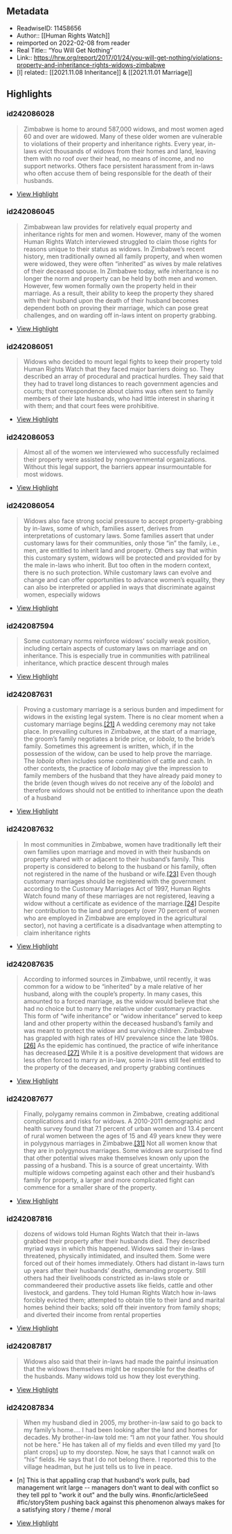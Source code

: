 ## Metadata
- ReadwiseID: 11458656
- Author:: [[Human Rights Watch]]
- reimported on 2022-02-08 from reader
- Real Title:: “You Will Get Nothing”
- Link:: https://hrw.org/report/2017/01/24/you-will-get-nothing/violations-property-and-inheritance-rights-widows-zimbabwe
- [l] related:: [[2021.11.08 Inheritance]] & [[2021.11.01 Marriage]]
## Highlights

### id242086028

> Zimbabwe is home to around 587,000 widows, and most women aged 60 and over are widowed. Many of these older women are vulnerable to violations of their property and inheritance rights. Every year, in-laws evict thousands of widows from their homes and land, leaving them with no roof over their head, no means of income, and no support networks. Others face persistent harassment from in-laws who often accuse them of being responsible for the death of their husbands.

 * [View Highlight](https://read.readwise.io/read/01fjwzfbemmwzgrfcp902b1aa9)

### id242086045

> Zimbabwean law provides for relatively equal property and inheritance rights for men and women. However, many of the women Human Rights Watch interviewed struggled to claim those rights for reasons unique to their status as widows. In Zimbabwe’s recent history, men traditionally owned all family property, and when women were widowed, they were often “inherited” as wives by male relatives of their deceased spouse. In Zimbabwe today, wife inheritance is no longer the norm and property can be held by both men and women. However, few women formally own the property held in their marriage. As a result, their ability to keep the property they shared with their husband upon the death of their husband becomes dependent both on proving their marriage, which can pose great challenges, and on warding off in-laws intent on property grabbing.

 * [View Highlight](https://read.readwise.io/read/01fjwzgpxcy02yhcamf4yczvqd)

### id242086051

> Widows who decided to mount legal fights to keep their property told Human Rights Watch that they faced major barriers doing so. They described an array of procedural and practical hurdles. They said that they had to travel long distances to reach government agencies and courts; that correspondence about claims was often sent to family members of their late husbands, who had little interest in sharing it with them; and that court fees were prohibitive.

 * [View Highlight](https://read.readwise.io/read/01fjwzjrgfzjey08hjnqgnec8z)

### id242086053

> Almost all of the women we interviewed who successfully reclaimed their property were assisted by nongovernmental organizations. Without this legal support, the barriers appear insurmountable for most widows.

 * [View Highlight](https://read.readwise.io/read/01fjwzk1j1bffbex5ajtws8216)

### id242086054

> Widows also face strong social pressure to accept property-grabbing by in-laws, some of which, families assert, derives from interpretations of customary laws. Some families assert that under customary laws for their communities, only those “in” the family, i.e., men, are entitled to inherit land and property. Others say that within this customary system, widows will be protected and provided for by the male in-laws who inherit. But too often in the modern context, there is no such protection. While customary laws can evolve and change and can offer opportunities to advance women’s equality, they can also be interpreted or applied in ways that discriminate against women, especially widows

 * [View Highlight](https://read.readwise.io/read/01fjwzkf641nrgdg13p2zcdj77)

### id242087594

> Some customary norms reinforce widows’ socially weak position, including certain aspects of customary laws on marriage and on inheritance. This is especially true in communities with patrilineal inheritance, which practice descent through males

 * [View Highlight](https://read.readwise.io/read/01fjx08s6gq7fm36ef8bwdntdb)

### id242087631

> Proving a customary marriage is a serious burden and impediment for widows in the existing legal system. There is no clear moment when a customary marriage begins.[[21]](https://www.hrw.org/report/2017/01/24/you-will-get-nothing/violations-property-and-inheritance-rights-widows-zimbabwe) A wedding ceremony may not take place. In prevailing cultures in Zimbabwe, at the start of a marriage, the groom’s family negotiates a bride price, or *lobola*, to the bride’s family. Sometimes this agreement is written, which, if in the possession of the widow, can be used to help prove the marriage. The *lobola* often includes some combination of cattle and cash. In other contexts, the practice of *lobola* may give the impression to family members of the husband that they have already paid money to the bride (even though wives do not receive any of the *lobola*) and therefore widows should not be entitled to inheritance upon the death of a husband

 * [View Highlight](https://read.readwise.io/read/01fjx0rvgvtqppn93jzh60ayzg)

### id242087632

> In most communities in Zimbabwe, women have traditionally left their own families upon marriage and moved in with their husbands on property shared with or adjacent to their husband’s family. This property is considered to belong to the husband or his family, often not registered in the name of the husband or wife.[[23]](https://www.hrw.org/report/2017/01/24/you-will-get-nothing/violations-property-and-inheritance-rights-widows-zimbabwe) Even though customary marriages should be registered with the government according to the Customary Marriages Act of 1997, Human Rights Watch found many of these marriages are not registered, leaving a widow without a certificate as evidence of the marriage.[[24]](https://www.hrw.org/report/2017/01/24/you-will-get-nothing/violations-property-and-inheritance-rights-widows-zimbabwe) Despite her contribution to the land and property (over 70 percent of women who are employed in Zimbabwe are employed in the agricultural sector), not having a certificate is a disadvantage when attempting to claim inheritance rights

 * [View Highlight](https://read.readwise.io/read/01fjx0sc26fcz99trhq7cyk6yc)

### id242087635

> According to informed sources in Zimbabwe, until recently, it was common for a widow to be “inherited” by a male relative of her husband, along with the couple’s property. In many cases, this amounted to a forced marriage, as the widow would believe that she had no choice but to marry the relative under customary practice. This form of “wife inheritance” or “widow inheritance” served to keep land and other property within the deceased husband’s family and was meant to protect the widow and surviving children. Zimbabwe has grappled with high rates of HIV prevalence since the late 1980s.[[26]](https://www.hrw.org/report/2017/01/24/you-will-get-nothing/violations-property-and-inheritance-rights-widows-zimbabwe) As the epidemic has continued, the practice of wife inheritance has decreased.[[27]](https://www.hrw.org/report/2017/01/24/you-will-get-nothing/violations-property-and-inheritance-rights-widows-zimbabwe) While it is a positive development that widows are less often forced to marry an in-law, some in-laws still feel entitled to the property of the deceased, and property grabbing continues

 * [View Highlight](https://read.readwise.io/read/01fjx0t0jexfqwqdt218p97ty8)

### id242087677

> Finally, polygamy remains common in Zimbabwe, creating additional complications and risks for widows. A 2010-2011 demographic and health survey found that 7.1 percent of urban women and 13.4 percent of rural women between the ages of 15 and 49 years knew they were in polygynous marriages in Zimbabwe.[[31]](https://www.hrw.org/report/2017/01/24/you-will-get-nothing/violations-property-and-inheritance-rights-widows-zimbabwe) Not all women know that they are in polygynous marriages. Some widows are surprised to find that other potential wives make themselves known only upon the passing of a husband. This is a source of great uncertainty. With multiple widows competing against each other and their husband’s family for property, a larger and more complicated fight can commence for a smaller share of the property.

 * [View Highlight](https://read.readwise.io/read/01fjx0v32kpbd5r0e1qy6gh282)

### id242087816

> dozens of widows told Human Rights Watch that their in-laws grabbed their property after their husbands died. They described myriad ways in which this happened. Widows said their in-laws threatened, physically intimidated, and insulted them. Some were forced out of their homes immediately. Others had distant in-laws turn up years after their husbands’ deaths, demanding property. Still others had their livelihoods constricted as in-laws stole or commandeered their productive assets like fields, cattle and other livestock, and gardens. They told Human Rights Watch how in-laws forcibly evicted them; attempted to obtain title to their land and marital homes behind their backs; sold off their inventory from family shops; and diverted their income from rental properties

 * [View Highlight](https://read.readwise.io/read/01fjx0x70w3f0gph4vjvt5pxyh)

### id242087817

> Widows also said that their in-laws had made the painful insinuation that the widows themselves might be responsible for the deaths of the husbands. Many widows told us how they lost everything.

 * [View Highlight](https://read.readwise.io/read/01fjx0x9q8sdh9jr86cdb6qsfy)

### id242087834

> When my husband died in 2005, my brother-in-law said to go back to my family’s home…. I had been looking after the land and homes for decades. My brother-in-law told me: “I am not your father. You should not be here.” He has taken all of my fields and even tilled my yard [to plant crops] up to my doorstep. Now, he says that I cannot walk on “his” fields. He says that I do not belong there. I reported this to the village headman, but he just tells us to live in peace.

- [n] This is that appalling crap that husband's work pulls, bad management writ large -- managers don't want to deal with conflict so they tell ppl to "work it out" and the bully wins. #nonfic/articleSeed #fic/storyStem pushing back against this phenomenon always makes for a satisfying story / theme / moral 

 * [View Highlight](https://read.readwise.io/read/01fjx0y243gx4efnjrz0nwm4x9)
